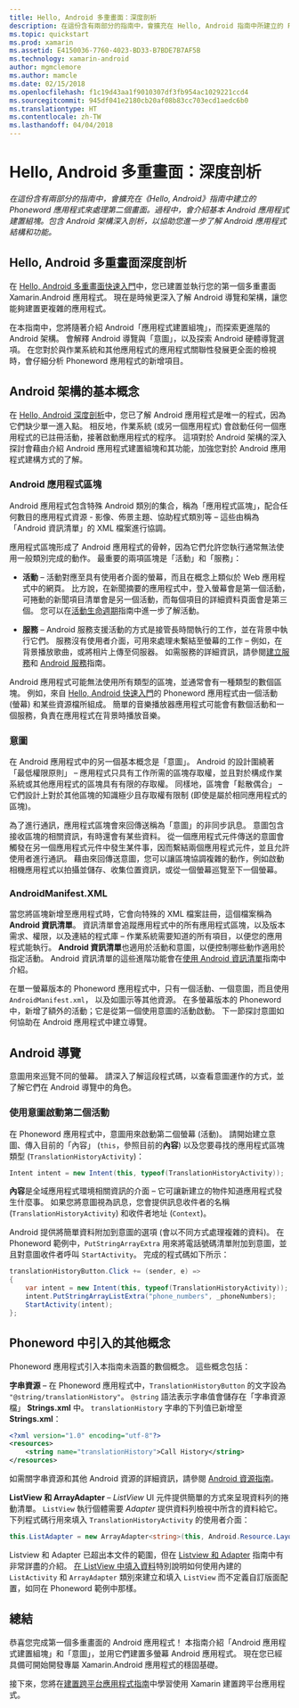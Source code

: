 ```yaml
---
title: Hello, Android 多重畫面：深度剖析
description: 在這份含有兩部分的指南中，會擴充在 Hello, Android 指南中所建立的 Phoneword 應用程式來處理第二個畫面。 過程中，會介紹基本 Android 應用程式建置組塊。 包含 Android 架構深入剖析，以協助您進一步了解 Android 應用程式結構和功能。
ms.topic: quickstart
ms.prod: xamarin
ms.assetid: E4150036-7760-4023-BD33-B7BDE7B7AF5B
ms.technology: xamarin-android
author: mgmclemore
ms.author: mamcle
ms.date: 02/15/2018
ms.openlocfilehash: f1c19d43aa1f9010307df3fb954ac1029221ccd4
ms.sourcegitcommit: 945df041e2180cb20af08b83cc703ecd1aedc6b0
ms.translationtype: HT
ms.contentlocale: zh-TW
ms.lasthandoff: 04/04/2018
---
```

# <a name="hello-android-multiscreen-deep-dive"></a>Hello, Android 多重畫面：深度剖析

_在這份含有兩部分的指南中，會擴充在《Hello, Android》指南中建立的 Phoneword 應用程式來處理第二個畫面。過程中，會介紹基本 Android 應用程式建置組塊。包含 Android 架構深入剖析，以協助您進一步了解 Android 應用程式結構和功能。_

## <a name="hello-android-multiscreen-deep-dive"></a>Hello, Android 多重畫面深度剖析

在 [Hello, Android 多重畫面快速入門](~/android/get-started/hello-android-multiscreen/hello-android-multiscreen-quickstart.md)中，您已建置並執行您的第一個多重畫面 Xamarin.Android 應用程式。
現在是時候更深入了解 Android 導覽和架構，讓您能夠建置更複雜的應用程式。

在本指南中，您將隨著介紹 Android「應用程式建置組塊」，而探索更進階的 Android 架構。 會解釋 Android 導覽與「意圖」，以及探索 Android 硬體導覽選項。 在您對於與作業系統和其他應用程式的應用程式關聯性發展更全面的檢視時，會仔細分析 Phoneword 應用程式的新增項目。


## <a name="android-architecture-basics"></a>Android 架構的基本概念

在 [Hello, Android 深度剖析](~/android/get-started/hello-android/hello-android-deepdive.md)中，您已了解 Android 應用程式是唯一的程式，因為它們缺少單一進入點。 相反地，作業系統 (或另一個應用程式) 會啟動任何一個應用程式的已註冊活動，接著啟動應用程式的程序。 這項對於 Android 架構的深入探討會藉由介紹 Android 應用程式建置組塊和其功能，加強您對於 Android 應用程式建構方式的了解。


### <a name="android-application-blocks"></a>Android 應用程式區塊

Android 應用程式包含特殊 Android 類別的集合，稱為「應用程式區塊」，配合任何數目的應用程式資源 - 影像、佈景主題、協助程式類別等 &ndash; 這些由稱為「Android 資訊清單」的 XML 檔案進行協調。

應用程式區塊形成了 Android 應用程式的骨幹，因為它們允許您執行通常無法使用一般類別完成的動作。 最重要的兩項區塊是「活動」和「服務」：

-   **活動** &ndash; 活動對應至具有使用者介面的螢幕，而且在概念上類似於 Web 應用程式中的網頁。 比方說，在新聞摘要的應用程式中，登入螢幕會是第一個活動，可捲動的新聞項目清單會是另一個活動，而每個項目的詳細資料頁面會是第三個。 您可以在[活動生命週期](~/android/app-fundamentals/activity-lifecycle/index.md)指南中進一步了解活動。

-   **服務** &ndash; Android 服務支援活動的方式是接管長時間執行的工作，並在背景中執行它們。 服務沒有使用者介面，可用來處理未繫結至螢幕的工作 &ndash; 例如，在背景播放歌曲，或將相片上傳至伺服器。 如需服務的詳細資訊，請參閱[建立服務](~/android/app-fundamentals/services/index.md)和 [Android 服務](~/android/app-fundamentals/services/index.md)指南。


Android 應用程式可能無法使用所有類型的區塊，並通常會有一種類型的數個區塊。 例如，來自 [Hello, Android 快速入門](~/android/get-started/hello-android/hello-android-quickstart.md)的 Phoneword 應用程式由一個活動 (螢幕) 和某些資源檔所組成。 簡單的音樂播放器應用程式可能會有數個活動和一個服務，負責在應用程式在背景時播放音樂。

### <a name="intents"></a>意圖

在 Android 應用程式中的另一個基本概念是「意圖」。
Android 的設計圍繞著「最低權限原則」 &ndash; 應用程式只具有工作所需的區塊存取權，並且對於構成作業系統或其他應用程式的區塊具有有限的存取權。 同樣地，區塊會「鬆散偶合」 &ndash; 它們設計上對於其他區塊的知識極少且存取權有限制 (即使是屬於相同應用程式的區塊)。

為了進行通訊，應用程式區塊會來回傳送稱為「意圖」的非同步訊息。 意圖包含接收區塊的相關資訊，有時還會有某些資料。 從一個應用程式元件傳送的意圖會觸發在另一個應用程式元件中發生某件事，因而繫結兩個應用程式元件，並且允許使用者進行通訊。 藉由來回傳送意圖，您可以讓區塊協調複雜的動作，例如啟動相機應用程式以拍攝並儲存、收集位置資訊，或從一個螢幕巡覽至下一個螢幕。


### <a name="androidmanifestxml"></a>AndroidManifest.XML

當您將區塊新增至應用程式時，它會向特殊的 XML 檔案註冊，這個檔案稱為 **Android 資訊清單**。 資訊清單會追蹤應用程式中的所有應用程式區塊，以及版本需求、權限，以及連結的程式庫 &ndash; 作業系統需要知道的所有項目，以便您的應用程式能執行。 **Android 資訊清單**也適用於活動和意圖，以便控制哪些動作適用於指定活動。 Android 資訊清單的這些進階功能會在[使用 Android 資訊清單](~/android/platform/android-manifest.md)指南中介紹。

在單一螢幕版本的 Phoneword 應用程式中，只有一個活動、一個意圖，而且使用 `AndroidManifest.xml`， 以及如圖示等其他資源。 在多螢幕版本的 Phoneword 中，新增了額外的活動；它是從第一個使用意圖的活動啟動。 下一節探討意圖如何協助在 Android 應用程式中建立導覽。

## <a name="android-navigation"></a>Android 導覽

意圖用來巡覽不同的螢幕。 請深入了解這段程式碼，以查看意圖運作的方式，並了解它們在 Android 導覽中的角色。


### <a name="launching-a-second-activity-with-an-intent"></a>使用意圖啟動第二個活動

在 Phoneword 應用程式中，意圖用來啟動第二個螢幕 (活動)。 請開始建立意圖、傳入目前的「內容」 (`this`，參照目前的**內容**) 以及您要尋找的應用程式區塊類型 (`TranslationHistoryActivity`)：

```csharp
Intent intent = new Intent(this, typeof(TranslationHistoryActivity));
```

**內容**是全域應用程式環境相關資訊的介面 &ndash; 它可讓新建立的物件知道應用程式發生什麼事。 如果您將意圖視為訊息，您會提供訊息收件者的名稱 (`TranslationHistoryActivity`) 和收件者地址 (`Context`)。

Android 提供將簡單資料附加到意圖的選項 (會以不同方式處理複雜的資料)。 在 Phoneword 範例中，`PutStringArrayExtra` 用來將電話號碼清單附加到意圖，並且對意圖收件者呼叫 `StartActivity`。 完成的程式碼如下所示：

```csharp
translationHistoryButton.Click += (sender, e) =>
{
    var intent = new Intent(this, typeof(TranslationHistoryActivity));
    intent.PutStringArrayListExtra("phone_numbers", _phoneNumbers);
    StartActivity(intent);
};
```


## <a name="additional-concepts-introduced-in-phoneword"></a>Phoneword 中引入的其他概念

Phoneword 應用程式引入本指南未涵蓋的數個概念。 這些概念包括：

**字串資源** &ndash; 在 Phoneword 應用程式中，`TranslationHistoryButton` 的文字設為 `"@string/translationHistory"`。 `@string` 語法表示字串值會儲存在「字串資源檔」 **Strings.xml** 中。 `translationHistory` 字串的下列值已新增至 **Strings.xml**：

```xml
<?xml version="1.0" encoding="utf-8"?>
<resources>
    <string name="translationHistory">Call History</string>
</resources>
```

如需關字串資源和其他 Android 資源的詳細資訊，請參閱 [Android 資源指南](~/android/app-fundamentals/resources-in-android/index.md)。

**ListView 和 ArrayAdapter** &ndash; _ListView_ UI 元件提供簡單的方式來呈現資料列的捲動清單。 `ListView` 執行個體需要 _Adapter_ 提供資料列檢視中所含的資料給它。 下列程式碼行用來填入 `TranslationHistoryActivity` 的使用者介面：

```csharp
this.ListAdapter = new ArrayAdapter<string>(this, Android.Resource.Layout.SimpleListItem1, phoneNumbers);
```

Listview 和 Adapter 已超出本文件的範圍，但在 [Listview 和 Adapter](~/android/user-interface/layouts/list-view/index.md) 指南中有非常詳盡的介紹。
[在 ListView 中填入資料](~/android/user-interface/layouts/list-view/populating.md)特別說明如何使用內建的 `ListActivity` 和 `ArrayAdapter` 類別來建立和填入 `ListView` 而不定義自訂版面配置，如同在 Phoneword 範例中那樣。


## <a name="summary"></a>總結

恭喜您完成第一個多重畫面的 Android 應用程式！ 本指南介紹「Android 應用程式建置組塊」和「意圖」，並用它們建置多螢幕 Android 應用程式。 現在您已經具備可開始開發專屬 Xamarin.Android 應用程式的穩固基礎。

接下來，您將在[建置跨平台應用程式指南](~/cross-platform/app-fundamentals/building-cross-platform-applications/index.md)中學習使用 Xamarin 建置跨平台應用程式。
